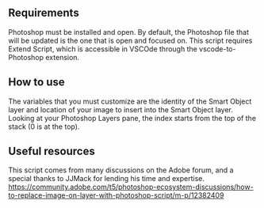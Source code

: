 ## Requirements

Photoshop must be installed and open. By default, the Photoshop file that will be updated is the one that is open and focused on. This script requires Extend Script, which is accessible in VSCOde through the vscode-to-Photoshop extension.

## How to use

The variables that you must customize are the identity of the Smart Object layer and location of your image to insert into the Smart Object layer.
Looking at your Photoshop Layers pane, the index starts from the top of the stack (0 is at the top).

## Useful resources

This script comes from many discussions on the Adobe forum, and a special thanks to JJMack for lending his time and expertise.
https://community.adobe.com/t5/photoshop-ecosystem-discussions/how-to-replace-image-on-layer-with-photoshop-script/m-p/12382409
